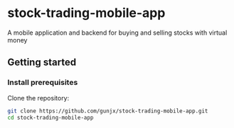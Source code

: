 # stock-trading-mobile-app

A mobile application and backend for buying and selling stocks with virtual money

## Getting started

### Install prerequisites

Clone the repository:

```bash
git clone https://github.com/gunjx/stock-trading-mobile-app.git
cd stock-trading-mobile-app
```
